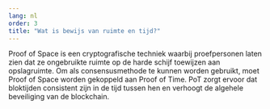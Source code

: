```yaml
---
lang: nl
order: 3
title: "Wat is bewijs van ruimte en tijd?"
---
```


Proof of Space is een cryptografische techniek waarbij proefpersonen laten zien dat ze ongebruikte ruimte op de harde schijf toewijzen aan opslagruimte. Om als consensusmethode te kunnen worden gebruikt, moet Proof of Space worden gekoppeld aan Proof of Time. PoT zorgt ervoor dat bloktijden consistent zijn in de tijd tussen hen en verhoogt de algehele beveiliging van de blockchain.
